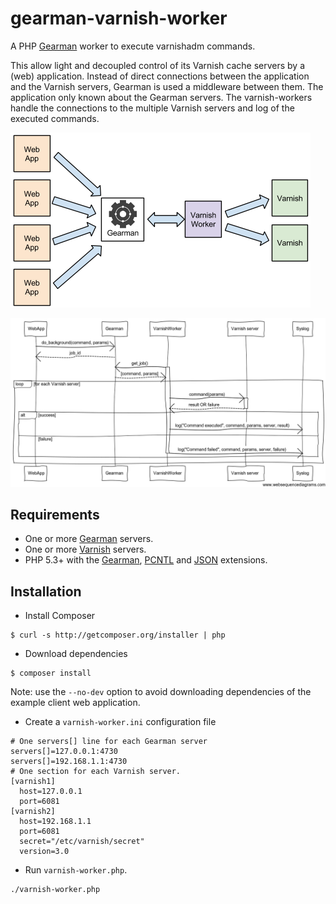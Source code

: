 gearman-varnish-worker
======================

A PHP [Gearman](https://doc.pheromone.ca/display/dev/Gearman) worker to execute
varnishadm commands.

This allow light and decoupled control of its Varnish cache servers by a (web)
application. Instead of direct connections between the application and the
Varnish servers, Gearman is used a middleware between them. The application
only known about the Gearman servers. The varnish-workers handle the connections
to the multiple Varnish servers and log of the executed commands.

![architecture diagram](/docs/architecture.png)

![sequence diagram](/docs/varnish-gearman.png)

Requirements
------------

* One or more [Gearman](https://doc.pheromone.ca/display/dev/Gearman) servers.
* One or more [Varnish](https://www.varnish-cache.org/) servers.
* PHP 5.3+ with the [Gearman](http://docs.php.net/manual/en/book.gearman.php),
  [PCNTL](http://www.php.net/manual/en/book.pcntl.php) and
  [JSON](http://www.php.net/manual/en/book.json.php) extensions.

Installation
------------

* Install Composer
```
$ curl -s http://getcomposer.org/installer | php
```

* Download dependencies
```
$ composer install
```
Note: use the `--no-dev` option to avoid downloading dependencies of the
example client web application.

* Create a `varnish-worker.ini` configuration file
```
# One servers[] line for each Gearman server
servers[]=127.0.0.1:4730
servers[]=192.168.1.1:4730
# One section for each Varnish server.
[varnish1]
  host=127.0.0.1
  port=6081
[varnish2]
  host=192.168.1.1
  port=6081
  secret="/etc/varnish/secret"
  version=3.0
```

* Run `varnish-worker.php`.
```
./varnish-worker.php
```